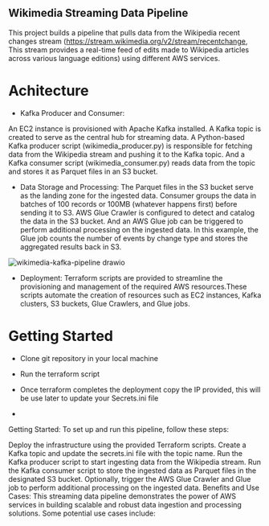 ## Wikimedia Streaming Data Pipeline
This project builds a pipeline that pulls data from the Wikipedia recent changes stream (https://stream.wikimedia.org/v2/stream/recentchange, This stream provides a real-time feed of edits made to Wikipedia articles across various language editions) using different AWS services.

# Achitecture
- Kafka Producer and Consumer:

An EC2 instance is provisioned with Apache Kafka installed. A Kafka topic is created to serve as the central hub for streaming data. A Python-based Kafka producer script (wikimedia_producer.py) is responsible for fetching data from the Wikipedia stream and pushing it to the Kafka topic. And a Kafka consumer script (wikimedia_consumer.py) reads data from the topic and stores it as Parquet files in an S3 bucket.

- Data Storage and Processing:
The Parquet files in the S3 bucket serve as the landing zone for the ingested data. Consumer groups the data in batches of 100 records or 100MB (whatever happens first) before sending it to S3.
AWS Glue Crawler is configured to detect and catalog the data in the S3 bucket. And an AWS Glue job can be triggered to perform additional processing on the ingested data. In this example, the Glue job counts the number of events by change type and stores the aggregated results back in S3.

![wikimedia-kafka-pipeline drawio](https://github.com/karmariv/wikimedia-kafka-pipeline/assets/19791050/80e3e7d5-b894-4104-9deb-f978e67652c9)

- Deployment:
Terraform scripts are provided to streamline the provisioning and management of the required AWS resources.These scripts automate the creation of resources such as EC2 instances, Kafka clusters, S3 buckets, Glue Crawlers, and Glue jobs.

# Getting Started
- Clone git repository in your local machine
- Run the terraform script

- Once terraform completes the deployment copy the IP provided, this will be use later to update your Secrets.ini file
- 









Getting Started: To set up and run this pipeline, follow these steps:

Deploy the infrastructure using the provided Terraform scripts.
Create a Kafka topic and update the secrets.ini file with the topic name.
Run the Kafka producer script to start ingesting data from the Wikipedia stream.
Run the Kafka consumer script to store the ingested data as Parquet files in the designated S3 bucket.
Optionally, trigger the AWS Glue Crawler and Glue job to perform additional processing on the ingested data.
Benefits and Use Cases: This streaming data pipeline demonstrates the power of AWS services in building scalable and robust data ingestion and processing solutions. Some potential use cases include:

